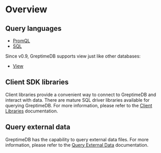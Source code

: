 # Overview

## Query languages

- [PromQL](./promql.md)
- [SQL](./sql.md)

Since v0.9, GreptimeDB supports view just like other databases:

* [View](./view.md)

## Client SDK libraries

Client libraries provide a convenient way to connect to GreptimeDB and interact with data.
There are mature SQL driver libraries available for querying GreptimeDB.
For more information, please refer to the [Client Libraries](/user-guide/ingest-data/for-iot/grpc/overview.md) documentation.

## Query external data

GreptimeDB has the capability to query external data files. For more information, please refer to the [Query External Data](./query-external-data.md) documentation.
